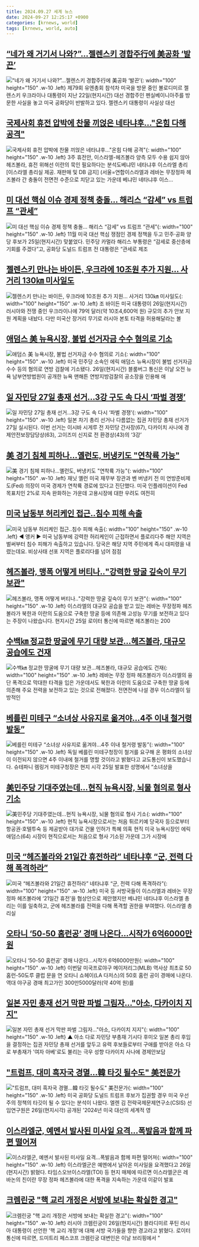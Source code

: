 ```yaml
---
title: 2024.09.27 세계 뉴스
date: 2024-09-27 12:25:17 +0900
categories: [krnews, world]
tags: [krnews, world, auto]
---
```

## [“네가 왜 거기서 나와?”...젤렌스키 경합주行에 美공화 ‘발끈’](https://n.news.naver.com/mnews/article/021/0002662002)

![“네가 왜 거기서 나와?”...젤렌스키 경합주行에 美공화 ‘발끈’](https://mimgnews.pstatic.net/image/origin/021/2024/09/26/2662002.jpg?type=nf220_150){: width="100" height="150" .w-10 .left}
제79회 유엔총회 참석차 미국을 방문 중인 볼로디미르 젤렌스키 우크라이나 대통령이 지난 22일(현지시간) 대선 경합주인 펜실베이니아주를 방문한 사실을 놓고 미국 공화당이 반발하고 있다. 젤렌스키 대통령이 사실상 대선

## [국제사회 휴전 압박에 찬물 끼얹은 네타냐후…"온힘 다해 공격"](https://n.news.naver.com/mnews/article/001/0014952038)

![국제사회 휴전 압박에 찬물 끼얹은 네타냐후…"온힘 다해 공격"](https://mimgnews.pstatic.net/image/origin/001/2024/09/27/14952038.jpg?type=nf220_150){: width="100" height="150" .w-10 .left}
3주 휴전안, 이스라엘-헤즈볼라 양측 모두 수용 쉽지 않아헤즈볼라, 휴전 위해선 이란의 묵인 필요하다는 분석도베냐민 네타냐후 이스라엘 총리[이스라엘 총리실 제공. 재판매 및 DB 금지] (서울=연합이스라엘과 레바논 무장정파 헤즈볼라 간 충돌이 전면전 수준으로 치닫고 있는 가운데 베냐민 네타냐후 이스...

## [미 대선 핵심 이슈 경제 정책 충돌… 해리스 “감세” vs 트럼프 “관세”](https://n.news.naver.com/mnews/article/469/0000824999)

![미 대선 핵심 이슈 경제 정책 충돌… 해리스 “감세” vs 트럼프 “관세”](https://mimgnews.pstatic.net/image/origin/469/2024/09/26/824999.jpg?type=nf220_150){: width="100" height="150" .w-10 .left}
11월 미국 대선 핵심 쟁점인 경제 정책을 두고 민주·공화 양당 후보가 25일(현지시간) 맞붙었다. 민주당 카멀라 해리스 부통령은 “감세로 중산층에 기회를 주겠다”고, 공화당 도널드 트럼프 전 대통령은 “관세로 제조

## [젤렌스키 만나는 바이든, 우크라에 10조원 추가 지원… 사거리 130㎞ 미사일도](https://n.news.naver.com/mnews/article/469/0000825069)

![젤렌스키 만나는 바이든, 우크라에 10조원 추가 지원… 사거리 130㎞ 미사일도](https://mimgnews.pstatic.net/image/origin/469/2024/09/27/825069.jpg?type=nf220_150){: width="100" height="150" .w-10 .left}
조 바이든 미국 대통령이 26일(현지시간) 러시아와 전쟁 중인 우크라이나에 79억 달러(약 10조4,600억 원) 규모의 추가 안보 지원 계획을 내놨다. 다만 미국산 장거리 무기로 러시아 본토 타격을 허용해달라는 볼

## [애덤스 美 뉴욕시장, 불법 선거자금 수수 혐의로 기소](https://n.news.naver.com/mnews/article/277/0005477092)

![애덤스 美 뉴욕시장, 불법 선거자금 수수 혐의로 기소](https://mimgnews.pstatic.net/image/origin/277/2024/09/27/5477092.jpg?type=nf220_150){: width="100" height="150" .w-10 .left}
미국 민주당 소속인 에릭 애덤스 뉴욕시장이 불법 선거자금 수수 등의 혐의로 연방 검찰에 기소됐다. 26일(현지시간) 블룸버그 통신은 이날 오전 뉴욕 남부연방법원이 공개한 뉴욕 맨해튼 연방지방검찰의 공소장을 인용해 애

## [일 자민당 27일 총재 선거…3강 구도 속 다시 ‘파벌 경쟁’](https://n.news.naver.com/mnews/article/032/0003323023)

![일 자민당 27일 총재 선거…3강 구도 속 다시 ‘파벌 경쟁’](https://mimgnews.pstatic.net/image/origin/032/2024/09/26/3323023.jpg?type=nf220_150){: width="100" height="150" .w-10 .left}
일본 차기 총리 선거나 다름없는 집권 자민당 총재 선거가 27일 실시된다. 이번 선거는 이시바 시게루 전 자민당 간사장(67), 다카이치 사나에 경제안전보장담당상(63), 고이즈미 신지로 전 환경상(43)의 ‘3강’

## [美 경기 침체 피하나…옐런도, 버냉키도 "연착륙 가능"](https://n.news.naver.com/mnews/article/277/0005477109)

![美 경기 침체 피하나…옐런도, 버냉키도 "연착륙 가능"](https://mimgnews.pstatic.net/image/origin/277/2024/09/27/5477109.jpg?type=nf220_150){: width="100" height="150" .w-10 .left}
재닛 옐런 미국 재무부 장관과 벤 버냉키 전 미 연방준비제도(Fed) 의장이 미국 경제가 연착륙 경로에 있다고 진단했다. 미국 인플레이션이 Fed 목표치인 2%로 지속 완화하는 가운데 고용시장에 대한 우려도 여전히

## [미국 남동부 허리케인 접근‥침수 피해 속출](https://n.news.naver.com/mnews/article/214/0001376633)

![미국 남동부 허리케인 접근‥침수 피해 속출](https://mimgnews.pstatic.net/image/origin/214/2024/09/27/1376633.jpg?type=nf220_150){: width="100" height="150" .w-10 .left}
◀ 앵커 ▶ 미국 남동부에 강력한 허리케인이 근접하면서 플로리다주 해안 지역은 벌써부터 침수 피해가 속출하고 있습니다. 당국은 해당 지역 주민에게 즉시 대피령을 내렸는데요. 비상사태 선포 지역은 플로리다를 넘어 점점

## [헤즈볼라, 맹폭 어떻게 버티나‥"강력한 땅굴 깊숙이 무기 보관"](https://n.news.naver.com/mnews/article/214/0001376486)

![헤즈볼라, 맹폭 어떻게 버티나‥"강력한 땅굴 깊숙이 무기 보관"](https://mimgnews.pstatic.net/image/origin/214/2024/09/26/1376486.jpg?type=nf220_150){: width="100" height="150" .w-10 .left}
이스라엘의 대규모 공습을 받고 있는 레바논 무장정파 헤즈볼라가 북한과 이란의 도움으로 구축한 땅굴 등에 의존해 고성능 무기를 보전하고 있다는 주장이 나왔습니다. 현지시간 25일 로이터 통신에 따르면 헤즈볼라는 200

## [수백㎞ 정교한 땅굴에 무기 대량 보관…헤즈볼라, 대규모 공습에도 건재](https://n.news.naver.com/mnews/article/011/0004396694)

![수백㎞ 정교한 땅굴에 무기 대량 보관…헤즈볼라, 대규모 공습에도 건재](https://mimgnews.pstatic.net/image/origin/011/2024/09/27/4396694.jpg?type=nf220_150){: width="100" height="150" .w-10 .left}
레바논 무장 정파 헤즈볼라가 이스라엘의 융단 폭격으로 막대한 타격을 입은 가운데서도 북한과 이란의 도움으로 구축한 땅굴 등에 의존해 주요 전력을 보전하고 있는 것으로 전해졌다. 전면전에 나설 경우 이스라엘이 일방적인

## [베를린 미테구 “소녀상 사유지로 옮겨야…4주 이내 철거령 발동”](https://n.news.naver.com/mnews/article/056/0011807617)

![베를린 미테구 “소녀상 사유지로 옮겨야…4주 이내 철거령 발동”](https://mimgnews.pstatic.net/image/origin/056/2024/09/26/11807617.jpg?type=nf220_150){: width="100" height="150" .w-10 .left}
독일 베를린 미테구청장이 철거를 요구해 온 평화의 소녀상이 이전되지 않으면 4주 이내에 철거를 명할 것이라고 밝혔다고 교도통신이 보도했습니다. 슈테파니 렘링거 미테구청장은 현지 시각 25일 발표한 성명에서 “소녀상을

## [美민주당 기대주였는데…현직 뉴욕시장, 뇌물 혐의로 형사 기소](https://n.news.naver.com/mnews/article/009/0005371157)

![美민주당 기대주였는데…현직 뉴욕시장, 뇌물 혐의로 형사 기소](https://mimgnews.pstatic.net/image/origin/009/2024/09/27/5371157.jpg?type=nf220_150){: width="100" height="150" .w-10 .left}
현직 뉴욕시장으로서는 처음 튀르키예 당국자 등으로부터 항공권·호텔투숙 등 제공받아 대가로 건물 인허가 특혜 의혹 현직 미국 뉴욕시장인 에릭 애덤스(64) 시장이 현직으로서는 처음으로 형사 기소된 가운데 그가 시장에

## [미국  “헤즈볼라와 21일간 휴전하라” 네타냐후 “군, 전력 다해 폭격하라”](https://n.news.naver.com/mnews/article/025/0003388835)

![미국  “헤즈볼라와 21일간 휴전하라” 네타냐후 “군, 전력 다해 폭격하라”](https://mimgnews.pstatic.net/image/origin/025/2024/09/27/3388835.jpg?type=nf220_150){: width="100" height="150" .w-10 .left}
미국 등 서방국들이 이스라엘과 레바논 무장정파 헤즈볼라에 ‘21일간 휴전’을 협상안으로 제안했지만 베냐민 네타냐후 이스라엘 총리는 이를 일축하고, 군에 헤즈볼라를 전력을 다해 폭격할 권한을 부여했다. 이스라엘 총리실

## [오타니 ‘50-50 홈런공’ 경매 나온다…시작가 6억6000만원](https://n.news.naver.com/mnews/article/020/0003589288)

![오타니 ‘50-50 홈런공’ 경매 나온다…시작가 6억6000만원](https://mimgnews.pstatic.net/image/origin/020/2024/09/26/3589288.jpg?type=nf220_150){: width="100" height="150" .w-10 .left}
이번달 미국프로야구 메이저리그(MLB) 역사상 최초로 50홈런-50도루 클럽 문을 연 오타니 쇼헤이(LA 다저스)의 50호 홈런 공이 경매에 나온다. 역대 야구공 경매 최고가인 300만5000달러(약 40억 원)를

## [일본 자민 총재 선거 막판 파벌 그림자…"아소, 다카이치 지지"](https://n.news.naver.com/mnews/article/055/0001193276)

![일본 자민 총재 선거 막판 파벌 그림자…"아소, 다카이치 지지"](https://mimgnews.pstatic.net/image/origin/055/2024/09/27/1193276.jpg?type=nf220_150){: width="100" height="150" .w-10 .left}
▲ 아소 다로 자민당 부총재 기시다 후미오 일본 총리 후임을 결정하는 집권 자민당 총재 선거를 앞두고 유력 후보들로부터 구애를 받아온 아소 다로 부총재가 '여자 아베'로도 불리는 극우 성향 다카이치 사나에 경제안보담

## ["트럼프, 대미 흑자국 경멸…韓 타깃 될수도" 美전문가](https://n.news.naver.com/mnews/article/003/0012807727)

!["트럼프, 대미 흑자국 경멸…韓 타깃 될수도" 美전문가](https://mimgnews.pstatic.net/image/origin/003/2024/09/27/12807727.jpg?type=nf220_150){: width="100" height="150" .w-10 .left}
미국 공화당 도널드 트럼프 후보가 집권할 경우 미국 우선주의 정책의 타깃이 될 수 있다는 분석이 나왔다. 엘렌 김 전략국제문제연구소(CSIS) 선임연구원은 26일(현지시각) 공개된 '2024년 미국 대선의 세계적 영

## [이스라엘군, 예멘서 발사된 미사일 요격…폭발음과 함께 파편 떨어져](https://n.news.naver.com/mnews/article/421/0007811290)

![이스라엘군, 예멘서 발사된 미사일 요격…폭발음과 함께 파편 떨어져](https://mimgnews.pstatic.net/image/origin/421/2024/09/27/7811290.jpg?type=nf220_150){: width="100" height="150" .w-10 .left}
이스라엘군은 예멘에서 날아온 미사일을 요격했다고 26일(현지시간) 밝혔다. 타임스오브이스라엘(TOI) 등 현지 매체에 따르면 이스라엘군은 레바논의 친이란 무장 정파 헤즈볼라에 대한 폭격을 지속하는 가운데 이같이 발표

## [크렘린궁 "핵 교리 개정은 서방에 보내는 확실한 경고"](https://n.news.naver.com/mnews/article/421/0007811089)

![크렘린궁 "핵 교리 개정은 서방에 보내는 확실한 경고"](https://mimgnews.pstatic.net/image/origin/421/2024/09/26/7811089.jpg?type=nf220_150){: width="100" height="150" .w-10 .left}
러시아 크렘린궁이 26일(현지시간) 블라디미르 푸틴 러시아 대통령이 선언한 '핵 교리 개정'에 대해 서방 국가들을 향한 경고라고 밝혔다. 로이터 통신에 따르면, 드미트리 페스코프 크렘린궁 대변인은 이날 브리핑에서 "

